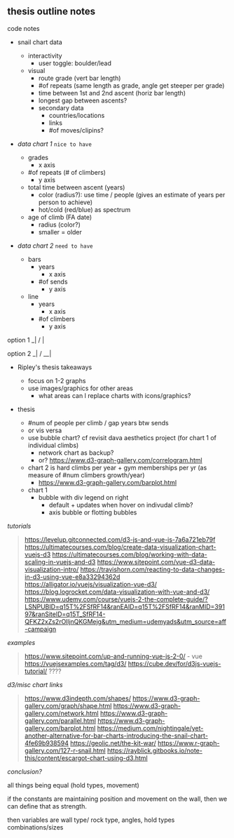 ## thesis outline notes

code notes

- snail chart data
    - interactivity
        - user toggle: boulder/lead
    - visual
        - route grade (vert bar length)
        - #of repeats (same length as grade, angle get steeper per grade)
        - time between 1st and 2nd ascent (horiz bar length)
        - longest gap between ascents?
        - secondary data
            - countries/locations
            - links
            - #of moves/clipins?

- *data chart 1* `nice to have`
    - grades
        - x axis
    - #of repeats (# of climbers)
        - y axis
    - total time between ascent (years)
        - color (radius?): use time / people (gives an estimate of years per person to achieve)
        - hot/cold (red/blue) as spectrum
    - age of climb (FA date)
        - radius (color?)
        - smaller = older

- *data chart 2* `need to have`
    - bars
        - years
            - x axis
        - #of sends
            - y axis
    - line
        - years
            - x axis
        - #of climbers
            - y axis

option 1
  _|
 /
|

option 2
    _|
   /
__|


- Ripley's thesis takeaways
    - focus on 1-2 graphs
    - use images/graphics for other areas
        - what areas can I replace charts with icons/graphics?

- thesis
    - #num of people per climb / gap years btw sends
    - or vis versa
    - use bubble chart? cf revisit dava aesthetics project (for chart 1 of individual climbs)
        - network chart as backup?
        - or? https://www.d3-graph-gallery.com/correlogram.html
    - chart 2 is hard climbs per year + gym memberships per yr (as measure of #num climbers growth/year)
        - https://www.d3-graph-gallery.com/barplot.html
    - chart 1
        - bubble with div legend on right
            - default + updates when hover on indivudal climb?
            - axis bubble or flotting bubbles


*tutorials*
> https://levelup.gitconnected.com/d3-js-and-vue-js-7a6a721eb79f
> https://ultimatecourses.com/blog/create-data-visualization-chart-vuejs-d3
> https://ultimatecourses.com/blog/working-with-data-scaling-in-vuejs-and-d3
https://www.sitepoint.com/vue-d3-data-visualization-intro/
> https://travishorn.com/reacting-to-data-changes-in-d3-using-vue-e8a33294362d
> https://alligator.io/vuejs/visualization-vue-d3/    
> https://blog.logrocket.com/data-visualization-with-vue-and-d3/
> https://www.udemy.com/course/vuejs-2-the-complete-guide/?LSNPUBID=q15T%2FSfRF14&ranEAID=q15T%2FSfRF14&ranMID=39197&ranSiteID=q15T_SfRF14-QFKZ2xZs2rOlljnQKGMejg&utm_medium=udemyads&utm_source=aff-campaign

*examples*
> https://www.sitepoint.com/up-and-running-vue-js-2-0/
    - vue
> https://vuejsexamples.com/tag/d3/
> https://cube.dev/for/d3js-vuejs-tutorial/ ????


*d3/misc chart links*
> https://www.d3indepth.com/shapes/
> https://www.d3-graph-gallery.com/graph/shape.html
> https://www.d3-graph-gallery.com/network.html
> https://www.d3-graph-gallery.com/parallel.html
> https://www.d3-graph-gallery.com/barplot.html
> https://medium.com/nightingale/yet-another-alternative-for-bar-charts-introducing-the-snail-chart-4fe69b938594
> https://geolic.net/the-kit-war/
> https://www.r-graph-gallery.com/127-r-snail.html
> https://rayblick.gitbooks.io/note-this/content/escargot-chart-using-d3.html




*conclusion?*

all things being equal (hold types, movement)

if the constants are maintaining position and movement on the wall, then we can define that as strength.

then variables are wall type/ rock type, angles, hold types combinations/sizes